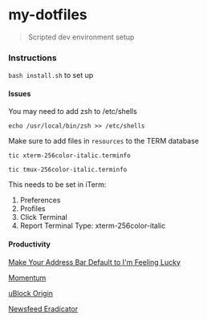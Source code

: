 my-dotfiles
===========
> Scripted dev environment setup


### Instructions
`bash install.sh` to set up

#### Issues
You may need to add zsh to /etc/shells

`echo /usr/local/bin/zsh >> /etc/shells`

Make sure to add files in `resources` to the TERM database

`tic xterm-256color-italic.terminfo`

`tic tmux-256color-italic.terminfo`

This needs to be set in iTerm:

1. Preferences
2. Profiles
3. Click Terminal
4. Report Terminal Type: xterm-256color-italic



#### Productivity
[Make Your Address Bar Default to I'm Feeling Lucky](https://productforums.google.com/forum/#!topic/chrome/8FS4pYxfxj0)

[Momentum](https://chrome.google.com/webstore/detail/momentum/laookkfknpbbblfpciffpaejjkokdgca?hl=en)

[uBlock Origin](https://chrome.google.com/webstore/detail/ublock-origin/cjpalhdlnbpafiamejdnhcphjbkeiagm?hl=en)

[Newsfeed Eradicator](https://chrome.google.com/webstore/detail/news-feed-eradicator-for/fjcldmjmjhkklehbacihaiopjklihlgg?hl=en)

